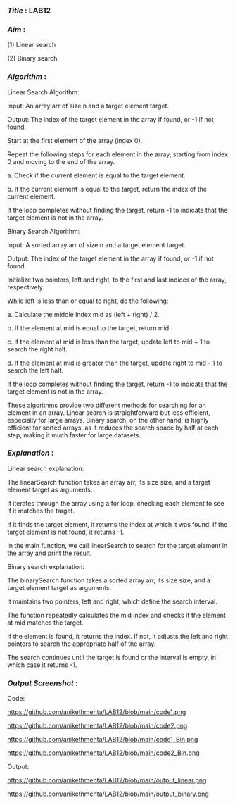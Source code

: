 ### ***Title*** : LAB12
### ***Aim*** :

(1) Linear search

(2) Binary search

### ***Algorithm*** :

Linear Search Algorithm:

Input: An array arr of size n and a target element target.

Output: The index of the target element in the array if found, or -1 if not found.

Start at the first element of the array (index 0).

Repeat the following steps for each element in the array, starting from index 0 and moving to the end of the array.

a. Check if the current element is equal to the target element.

b. If the current element is equal to the target, return the index of the current element.

If the loop completes without finding the target, return -1 to indicate that the target element is not in the array.

Binary Search Algorithm:

Input: A sorted array arr of size n and a target element target.

Output: The index of the target element in the array if found, or -1 if not found.

Initialize two pointers, left and right, to the first and last indices of the array, respectively.

While left is less than or equal to right, do the following:

a. Calculate the middle index mid as (left + right) / 2.

b. If the element at mid is equal to the target, return mid.

c. If the element at mid is less than the target, update left to mid + 1 to search the right half.

d. If the element at mid is greater than the target, update right to mid - 1 to search the left half.

If the loop completes without finding the target, return -1 to indicate that the target element is not in the array.

These algorithms provide two different methods for searching for an element in an array. Linear search is straightforward but less efficient, especially for large arrays. Binary search, on the other hand, is highly efficient for sorted arrays, as it reduces the search space by half at each step, making it much faster for large datasets.

### ***Explanation*** :

Linear search explanation:

The linearSearch function takes an array arr, its size size, and a target element target as arguments.

It iterates through the array using a for loop, checking each element to see if it matches the target.

If it finds the target element, it returns the index at which it was found. If the target element is not found, it returns -1.

In the main function, we call linearSearch to search for the target element in the array and print the result.

Binary search explanation:

The binarySearch function takes a sorted array arr, its size size, and a target element target as arguments.

It maintains two pointers, left and right, which define the search interval.

The function repeatedly calculates the mid index and checks if the element at mid matches the target.

If the element is found, it returns the index. If not, it adjusts the left and right pointers to search the appropriate half of the array.

The search continues until the target is found or the interval is empty, in which case it returns -1.

### ***Output Screenshot*** :

Code:

https://github.com/anikethmehta/LAB12/blob/main/code1.png

https://github.com/anikethmehta/LAB12/blob/main/code2.png

https://github.com/anikethmehta/LAB12/blob/main/code1_Bin.png

https://github.com/anikethmehta/LAB12/blob/main/code2_Bin.png

Output:

https://github.com/anikethmehta/LAB12/blob/main/output_linear.png

https://github.com/anikethmehta/LAB12/blob/main/output_binary.png
